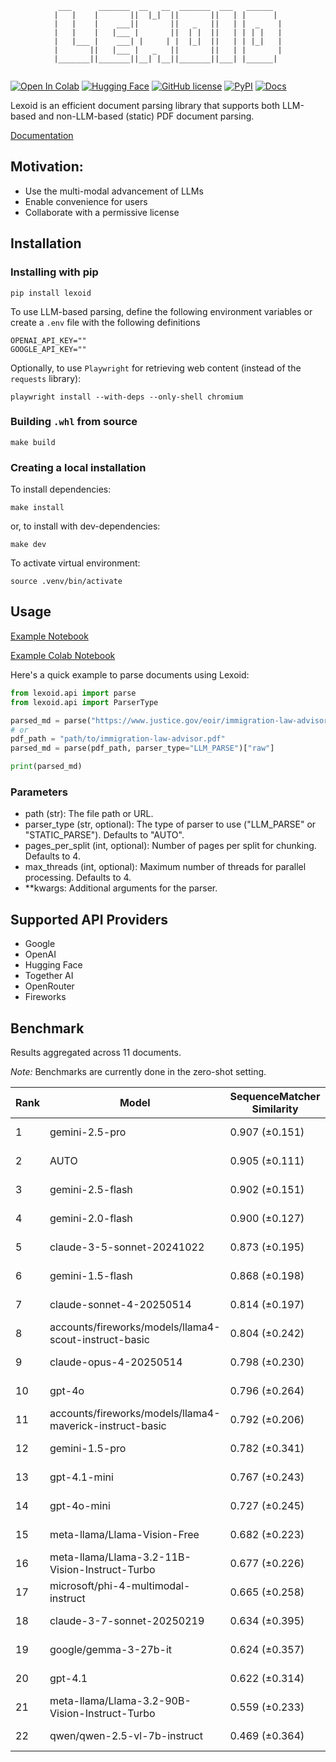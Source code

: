<div align="center">
  
```
 ___      _______  __   __  _______  ___   ______  
|   |    |       ||  |_|  ||       ||   | |      | 
|   |    |    ___||       ||   _   ||   | |  _    |
|   |    |   |___ |       ||  | |  ||   | | | |   |
|   |___ |    ___| |     | |  |_|  ||   | | |_|   |
|       ||   |___ |   _   ||       ||   | |       |
|_______||_______||__| |__||_______||___| |______| 
                                                                                                    
```
  
</div>

[![Open In Colab](https://colab.research.google.com/assets/colab-badge.svg)](https://colab.research.google.com/github/oidlabs-com/Lexoid/blob/main/examples/example_notebook_colab.ipynb)
[![Hugging Face](https://img.shields.io/badge/%F0%9F%A4%97%20Hugging%20Face-Spaces-yellow)](https://huggingface.co/spaces/oidlabs/Lexoid)
[![GitHub license](https://img.shields.io/badge/License-Apache_2.0-turquoise.svg)](https://github.com/oidlabs-com/Lexoid/blob/main/LICENSE)
[![PyPI](https://img.shields.io/pypi/v/lexoid)](https://pypi.org/project/lexoid/)
[![Docs](https://github.com/oidlabs-com/Lexoid/actions/workflows/deploy_docs.yml/badge.svg)](https://oidlabs-com.github.io/Lexoid/)

Lexoid is an efficient document parsing library that supports both LLM-based and non-LLM-based (static) PDF document parsing.

[Documentation](https://oidlabs-com.github.io/Lexoid/)

## Motivation:

- Use the multi-modal advancement of LLMs
- Enable convenience for users
- Collaborate with a permissive license

## Installation

### Installing with pip

```
pip install lexoid
```

To use LLM-based parsing, define the following environment variables or create a `.env` file with the following definitions

```
OPENAI_API_KEY=""
GOOGLE_API_KEY=""
```

Optionally, to use `Playwright` for retrieving web content (instead of the `requests` library):

```
playwright install --with-deps --only-shell chromium
```

### Building `.whl` from source

```
make build
```

### Creating a local installation

To install dependencies:

```
make install
```

or, to install with dev-dependencies:

```
make dev
```

To activate virtual environment:

```
source .venv/bin/activate
```

## Usage

[Example Notebook](https://github.com/oidlabs-com/Lexoid/blob/main/examples/example_notebook.ipynb)

[Example Colab Notebook](https://colab.research.google.com/github/oidlabs-com/Lexoid/blob/main/examples/example_notebook_colab.ipynb)

Here's a quick example to parse documents using Lexoid:

```python
from lexoid.api import parse
from lexoid.api import ParserType

parsed_md = parse("https://www.justice.gov/eoir/immigration-law-advisor", parser_type="LLM_PARSE")["raw"]
# or
pdf_path = "path/to/immigration-law-advisor.pdf"
parsed_md = parse(pdf_path, parser_type="LLM_PARSE")["raw"]

print(parsed_md)
```

### Parameters

- path (str): The file path or URL.
- parser_type (str, optional): The type of parser to use ("LLM_PARSE" or "STATIC_PARSE"). Defaults to "AUTO".
- pages_per_split (int, optional): Number of pages per split for chunking. Defaults to 4.
- max_threads (int, optional): Maximum number of threads for parallel processing. Defaults to 4.
- \*\*kwargs: Additional arguments for the parser.

## Supported API Providers
* Google
* OpenAI
* Hugging Face
* Together AI
* OpenRouter
* Fireworks

## Benchmark

Results aggregated across 11 documents.

_Note:_ Benchmarks are currently done in the zero-shot setting.

| Rank | Model | SequenceMatcher Similarity | TFIDF Similarity | Time (s) | Cost ($) |
| --- | --- | --- | --- | --- | --- |
| 1 | gemini-2.5-pro | 0.907 (±0.151) | 0.973 (±0.053) | 22.23 | 0.02305 |
| 2 | AUTO | 0.905 (±0.111) | 0.967 (±0.051) | 10.31 | 0.00068 |
| 3 | gemini-2.5-flash | 0.902 (±0.151) | 0.984 (±0.030) | 48.67 | 0.01051 |
| 4 | gemini-2.0-flash | 0.900 (±0.127) | 0.971 (±0.040) | 12.43 | 0.00081 |
| 5 | claude-3-5-sonnet-20241022 | 0.873 (±0.195) | 0.937 (±0.095) | 16.86 | 0.01779 |
| 6 | gemini-1.5-flash | 0.868 (±0.198) | 0.965 (±0.041) | 17.19 | 0.00044 |
| 7 | claude-sonnet-4-20250514 | 0.814 (±0.197) | 0.903 (±0.150) | 21.99 | 0.02045 |
| 8 | accounts/fireworks/models/llama4-scout-instruct-basic | 0.804 (±0.242) | 0.931 (±0.067) | 9.76 | 0.00087 |
| 9 | claude-opus-4-20250514 | 0.798 (±0.230) | 0.878 (±0.159) | 21.01 | 0.09233 |
| 10 | gpt-4o | 0.796 (±0.264) | 0.898 (±0.117) | 28.23 | 0.01473 |
| 11 | accounts/fireworks/models/llama4-maverick-instruct-basic | 0.792 (±0.206) | 0.914 (±0.128) | 10.71 | 0.00149 |
| 12 | gemini-1.5-pro | 0.782 (±0.341) | 0.833 (±0.252) | 27.13 | 0.01275 |
| 13 | gpt-4.1-mini | 0.767 (±0.243) | 0.807 (±0.197) | 22.64 | 0.00352 |
| 14 | gpt-4o-mini | 0.727 (±0.245) | 0.832 (±0.136) | 17.20 | 0.00650 |
| 15 | meta-llama/Llama-Vision-Free | 0.682 (±0.223) | 0.847 (±0.135) | 12.31 | 0.00000 |
| 16 | meta-llama/Llama-3.2-11B-Vision-Instruct-Turbo | 0.677 (±0.226) | 0.850 (±0.134) | 7.23 | 0.00015 |
| 17 | microsoft/phi-4-multimodal-instruct | 0.665 (±0.258) | 0.800 (±0.217) | 10.96 | 0.00049 |
| 18 | claude-3-7-sonnet-20250219 | 0.634 (±0.395) | 0.752 (±0.298) | 70.10 | 0.01775 |
| 19 | google/gemma-3-27b-it | 0.624 (±0.357) | 0.750 (±0.327) | 24.51 | 0.00020 |
| 20 | gpt-4.1 | 0.622 (±0.314) | 0.782 (±0.191) | 34.66 | 0.01461 |
| 21 | meta-llama/Llama-3.2-90B-Vision-Instruct-Turbo | 0.559 (±0.233) | 0.822 (±0.119) | 27.74 | 0.01102 |
| 22 | qwen/qwen-2.5-vl-7b-instruct | 0.469 (±0.364) | 0.617 (±0.441) | 13.23 | 0.00060 |

